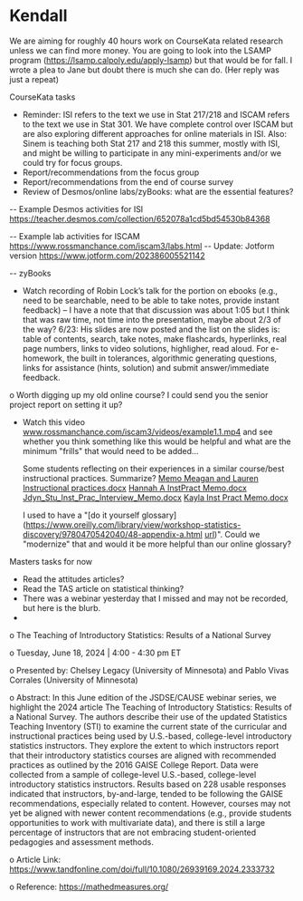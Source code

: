# Kendall
We are aiming for roughly 40 hours work on CourseKata related research unless we can find more money.  You are going to look into the LSAMP program (https://lsamp.calpoly.edu/apply-lsamp) but that would be for fall.  I wrote a plea to Jane but doubt there is much she can do. (Her reply was just a repeat)

CourseKata tasks
-	Reminder: ISI refers to the text we use in Stat 217/218 and ISCAM refers to the text we use in Stat 301. We have complete control over ISCAM but are also exploring different approaches for online materials in ISI.  Also: Sinem is teaching both Stat 217 and 218 this summer, mostly with ISI, and might be willing to participate in any mini-experiments and/or we could try for focus groups.
-	Report/recommendations from the focus group
-	Report/recommendations from the end of course survey
-	Review of Desmos/online labs/zyBooks: what are the essential features?

  --	Example Desmos activities for ISI https://teacher.desmos.com/collection/652078a1cd5bd54530b84368

  --	Example lab activities for ISCAM https://www.rossmanchance.com/iscam3/labs.html
      -- Update: Jotform version  https://www.jotform.com/202386005521142

  --	zyBooks

- Watch recording of Robin Lock’s talk for the portion on ebooks (e.g., need to be searchable, need to be able to take notes, provide instant feedback) – I have a note that that discussion was about 1:05 but I think that was raw time, not time into the presentation, maybe about 2/3 of the way?  6/23: His slides are now posted and the list on the slides is: table of contents, search, take notes, make flashcards, hyperlinks, real page numbers, links to video solutions, highligher, read aloud. For e-homework, the built in tolerances, algorithmic generating questions, links for assistance (hints, solution) and submit answer/immediate feedback.

o	Worth digging up my old online course? I could send you the senior project report on setting it up?

- Watch this video www.rossmanchance.com/iscam3/videos/example1.1.mp4 and see whether you think something like this would be helpful and what are the minimum "frills" that would need to be added...

  Some students reflecting on their experiences in a similar course/best instructional practices.  Summarize?
[Memo Meagan and Lauren Instructional practices.docx](https://github.com/user-attachments/files/16036874/Memo.Meagan.and.Lauren.Instructional.practices.docx)
[Hannah A InstPract Memo.docx](https://github.com/user-attachments/files/16036873/Hannah.A.InstPract.Memo.docx)
[Jdyn_Stu_Inst_Prac_Interview_Memo.docx](https://github.com/user-attachments/files/16036872/Jdyn_Stu_Inst_Prac_Interview_Memo.docx)
[Kayla Inst Pract Memo.docx](https://github.com/user-attachments/files/16036871/Kayla.Inst.Pract.Memo.docx)

  I used to have a "[do it yourself glossary](https://www.oreilly.com/library/view/workshop-statistics-discovery/9780470542040/48-appendix-a.html [url](https://www.oreilly.com/library/view/workshop-statistics-discovery/9780470542040/48-appendix-a.html))". Could we "modernize" that and would it be more helpful than our online glossary?

Masters tasks for now
-	Read the attitudes articles?
-	Read the TAS article on statistical thinking?
-	There was a webinar yesterday  that I missed and may not be recorded, but here is the blurb.
-	
o	The Teaching of Introductory Statistics: Results of a National Survey

o	Tuesday, June 18, 2024 | 4:00 - 4:30 pm ET

o	Presented by: Chelsey Legacy (University of Minnesota) and Pablo Vivas Corrales (University of Minnesota)

o	 Abstract: In this June edition of the JSDSE/CAUSE webinar series, we highlight the 2024 article The Teaching of Introductory Statistics: Results of a National Survey. The authors describe their use of the updated Statistics Teaching Inventory (STI) to examine the current state of the curricular and instructional practices being used by U.S.-based, college-level introductory statistics instructors. They explore the extent to which instructors report that their introductory statistics courses are aligned with recommended practices as outlined by the 2016 GAISE College Report. Data were collected from a sample of college-level U.S.-based, college-level introductory statistics instructors. Results based on 228 usable responses indicated that instructors, by-and-large, tended to be following the GAISE recommendations, especially related to content. However, courses may not yet be aligned with newer content recommendations (e.g., provide students opportunities to work with multivariate data), and there is still a large percentage of instructors that are not embracing student-oriented pedagogies and assessment methods.

o	Article Link: https://www.tandfonline.com/doi/full/10.1080/26939169.2024.2333732

o	Reference: https://mathedmeasures.org/



